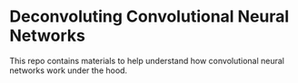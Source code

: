 # Deconvoluting Convolutional Neural Networks

This repo contains materials to help understand
how convolutional neural networks work under
the hood.


